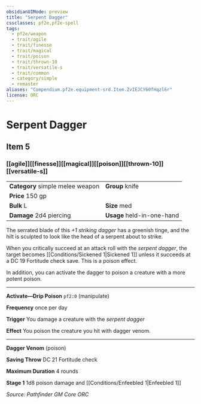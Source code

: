 ```yaml
---
obsidianUIMode: preview
title: "Serpent Dagger"
cssclasses: pf2e,pf2e-spell
tags:
  - pf2e/weapon
  - trait/agile
  - trait/finesse
  - trait/magical
  - trait/poison
  - trait/thrown-10
  - trait/versatile-s
  - trait/common
  - category/simple
  - remaster
aliases: "Compendium.pf2e.equipment-srd.Item.ZvIEJCY60fHqzl6r"
license: ORC
---
```

# Serpent Dagger
## Item 5
### [[agile]][[finesse]][[magical]][[poison]][[thrown-10]][[versatile-s]]

|  |  |
| -- | -- |
| **Category** simple melee weapon | **Group** knife |
| **Price** 150 gp |  |
| **Bulk** L | **Size** med |
| **Damage** 2d4 piercing  | **Usage** held-in-one-hand |



The serrated blade of this _+1 striking dagger_ has a greenish tinge, and the hilt is sculpted to look like the head of a serpent about to strike.

When you critically succeed at an attack roll with the _serpent dagger_, the target becomes [[Conditions/Sickened 1|Sickened 1]] unless it succeeds at a DC 19 Fortitude check save. This is a poison effect.

In addition, you can activate the dagger to poison a creature with a more potent poison.

* * *

**Activate—Drip Poison** `pf2:0` (manipulate)

**Frequency** once per day

**Trigger** You damage a creature with the _serpent dagger_

**Effect** You poison the creature you hit with dagger venom.

* * *

**Dagger Venom** (poison)

**Saving Throw** DC 21 Fortitude check

**Maximum Duration** 4 rounds

**Stage 1** 1d8 poison damage and [[Conditions/Enfeebled 1|Enfeebled 1]]

*Source: Pathfinder GM Core*
*ORC*